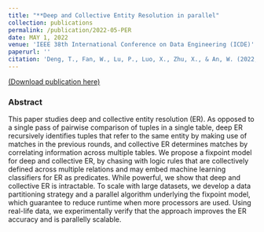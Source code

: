```yaml
---
title: "**Deep and Collective Entity Resolution in parallel"
collection: publications
permalink: /publication/2022-05-PER
date: MAY 1, 2022
venue: 'IEEE 38th International Conference on Data Engineering (ICDE)'
paperurl: ''
citation: 'Deng, T., Fan, W., Lu, P., Luo, X., Zhu, X., & An, W. (2022, May). Deep and collective entity resolution in parallel. In 2022 IEEE 38th International Conference on Data Engineering (ICDE) (pp. 2060-2072). IEEE.'
---
```

[(Download publication here)](https://drive.google.com/file/d/1PpBGov7mavn_xqb21zU7Quo3NnZX78i1/view)

### Abstract

This paper studies deep and collective entity resolution (ER). As opposed to a single pass of pairwise comparison of tuples in a single table, deep ER recursively identifies tuples that refer to the same entity by making use of matches in the previous rounds, and collective ER determines matches by correlating information across multiple tables. We propose a fixpoint model for deep and collective ER, by chasing with logic rules that are collectively defined across multiple relations and may embed machine learning classifiers for ER as predicates. While powerful, we show that deep and collective ER is intractable. To scale with large datasets, we develop a data partitioning strategy and a parallel algorithm underlying the fixpoint model, which guarantee to reduce runtime when more processors are used. Using real-life data, we experimentally verify that the approach improves the ER accuracy and is parallelly scalable.
